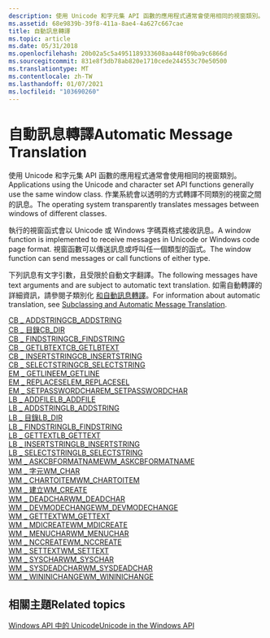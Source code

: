 ```yaml
---
description: 使用 Unicode 和字元集 API 函數的應用程式通常會使用相同的視窗類別。 作業系統會以透明的方式轉譯不同類別的視窗之間的訊息。
ms.assetid: 68e9839b-39f8-411a-8ae4-4a627c667cae
title: 自動訊息轉譯
ms.topic: article
ms.date: 05/31/2018
ms.openlocfilehash: 20b02a5c5a4951189333608aa448f09ba9c6866d
ms.sourcegitcommit: 831e8f3db78ab820e1710cede244553c70e50500
ms.translationtype: MT
ms.contentlocale: zh-TW
ms.lasthandoff: 01/07/2021
ms.locfileid: "103690260"
---
```

# <a name="automatic-message-translation"></a><span data-ttu-id="2dc8d-104">自動訊息轉譯</span><span class="sxs-lookup"><span data-stu-id="2dc8d-104">Automatic Message Translation</span></span>

<span data-ttu-id="2dc8d-105">使用 Unicode 和字元集 API 函數的應用程式通常會使用相同的視窗類別。</span><span class="sxs-lookup"><span data-stu-id="2dc8d-105">Applications using the Unicode and character set API functions generally use the same window class.</span></span> <span data-ttu-id="2dc8d-106">作業系統會以透明的方式轉譯不同類別的視窗之間的訊息。</span><span class="sxs-lookup"><span data-stu-id="2dc8d-106">The operating system transparently translates messages between windows of different classes.</span></span>

<span data-ttu-id="2dc8d-107">執行的視窗函式會以 Unicode 或 Windows 字碼頁格式接收訊息。</span><span class="sxs-lookup"><span data-stu-id="2dc8d-107">A window function is implemented to receive messages in Unicode or Windows code page format.</span></span> <span data-ttu-id="2dc8d-108">視窗函數可以傳送訊息或呼叫任一個類型的函式。</span><span class="sxs-lookup"><span data-stu-id="2dc8d-108">The window function can send messages or call functions of either type.</span></span>

<span data-ttu-id="2dc8d-109">下列訊息有文字引數，且受限於自動文字翻譯。</span><span class="sxs-lookup"><span data-stu-id="2dc8d-109">The following messages have text arguments and are subject to automatic text translation.</span></span> <span data-ttu-id="2dc8d-110">如需自動轉譯的詳細資訊，請參閱子類別化 [和自動訊息轉譯](subclassing-and-automatic-message-translation.md)。</span><span class="sxs-lookup"><span data-stu-id="2dc8d-110">For information about automatic translation, see [Subclassing and Automatic Message Translation](subclassing-and-automatic-message-translation.md).</span></span>

<dl>

[<span data-ttu-id="2dc8d-111">CB \_ ADDSTRING</span><span class="sxs-lookup"><span data-stu-id="2dc8d-111">CB\_ADDSTRING</span></span>](../controls/cb-addstring.md)  
[<span data-ttu-id="2dc8d-112">CB \_ 目錄</span><span class="sxs-lookup"><span data-stu-id="2dc8d-112">CB\_DIR</span></span>](../controls/cb-dir.md)  
[<span data-ttu-id="2dc8d-113">CB \_ FINDSTRING</span><span class="sxs-lookup"><span data-stu-id="2dc8d-113">CB\_FINDSTRING</span></span>](../controls/cb-findstring.md)  
[<span data-ttu-id="2dc8d-114">CB \_ GETLBTEXT</span><span class="sxs-lookup"><span data-stu-id="2dc8d-114">CB\_GETLBTEXT</span></span>](../controls/cb-getlbtext.md)  
[<span data-ttu-id="2dc8d-115">CB \_ INSERTSTRING</span><span class="sxs-lookup"><span data-stu-id="2dc8d-115">CB\_INSERTSTRING</span></span>](../controls/cb-insertstring.md)  
[<span data-ttu-id="2dc8d-116">CB \_ SELECTSTRING</span><span class="sxs-lookup"><span data-stu-id="2dc8d-116">CB\_SELECTSTRING</span></span>](../controls/cb-selectstring.md)  
[<span data-ttu-id="2dc8d-117">EM \_ GETLINE</span><span class="sxs-lookup"><span data-stu-id="2dc8d-117">EM\_GETLINE</span></span>](../controls/em-getline.md)  
[<span data-ttu-id="2dc8d-118">EM \_ REPLACESEL</span><span class="sxs-lookup"><span data-stu-id="2dc8d-118">EM\_REPLACESEL</span></span>](../controls/em-replacesel.md)  
[<span data-ttu-id="2dc8d-119">EM \_ SETPASSWORDCHAR</span><span class="sxs-lookup"><span data-stu-id="2dc8d-119">EM\_SETPASSWORDCHAR</span></span>](../controls/em-setpasswordchar.md)  
[<span data-ttu-id="2dc8d-120">LB \_ ADDFILE</span><span class="sxs-lookup"><span data-stu-id="2dc8d-120">LB\_ADDFILE</span></span>](../controls/lb-addfile.md)  
[<span data-ttu-id="2dc8d-121">LB \_ ADDSTRING</span><span class="sxs-lookup"><span data-stu-id="2dc8d-121">LB\_ADDSTRING</span></span>](../controls/lb-addstring.md)  
[<span data-ttu-id="2dc8d-122">LB \_ 目錄</span><span class="sxs-lookup"><span data-stu-id="2dc8d-122">LB\_DIR</span></span>](../controls/lb-dir.md)  
[<span data-ttu-id="2dc8d-123">LB \_ FINDSTRING</span><span class="sxs-lookup"><span data-stu-id="2dc8d-123">LB\_FINDSTRING</span></span>](../controls/lb-findstring.md)  
[<span data-ttu-id="2dc8d-124">LB \_ GETTEXT</span><span class="sxs-lookup"><span data-stu-id="2dc8d-124">LB\_GETTEXT</span></span>](../controls/lb-gettext.md)  
[<span data-ttu-id="2dc8d-125">LB \_ INSERTSTRING</span><span class="sxs-lookup"><span data-stu-id="2dc8d-125">LB\_INSERTSTRING</span></span>](../controls/lb-insertstring.md)  
[<span data-ttu-id="2dc8d-126">LB \_ SELECTSTRING</span><span class="sxs-lookup"><span data-stu-id="2dc8d-126">LB\_SELECTSTRING</span></span>](../controls/lb-selectstring.md)  
[<span data-ttu-id="2dc8d-127">WM \_ ASKCBFORMATNAME</span><span class="sxs-lookup"><span data-stu-id="2dc8d-127">WM\_ASKCBFORMATNAME</span></span>](../dataxchg/wm-askcbformatname.md)  
[<span data-ttu-id="2dc8d-128">WM \_ 字元</span><span class="sxs-lookup"><span data-stu-id="2dc8d-128">WM\_CHAR</span></span>](../inputdev/wm-char.md)  
[<span data-ttu-id="2dc8d-129">WM \_ CHARTOITEM</span><span class="sxs-lookup"><span data-stu-id="2dc8d-129">WM\_CHARTOITEM</span></span>](../controls/wm-chartoitem.md)  
[<span data-ttu-id="2dc8d-130">WM \_ 建立</span><span class="sxs-lookup"><span data-stu-id="2dc8d-130">WM\_CREATE</span></span>](../winmsg/wm-create.md)  
[<span data-ttu-id="2dc8d-131">WM \_ DEADCHAR</span><span class="sxs-lookup"><span data-stu-id="2dc8d-131">WM\_DEADCHAR</span></span>](../inputdev/wm-deadchar.md)  
[<span data-ttu-id="2dc8d-132">WM \_ DEVMODECHANGE</span><span class="sxs-lookup"><span data-stu-id="2dc8d-132">WM\_DEVMODECHANGE</span></span>](../gdi/wm-devmodechange.md)  
[<span data-ttu-id="2dc8d-133">WM \_ GETTEXT</span><span class="sxs-lookup"><span data-stu-id="2dc8d-133">WM\_GETTEXT</span></span>](../winmsg/wm-gettext.md)  
[<span data-ttu-id="2dc8d-134">WM \_ MDICREATE</span><span class="sxs-lookup"><span data-stu-id="2dc8d-134">WM\_MDICREATE</span></span>](../winmsg/wm-mdicreate.md)  
[<span data-ttu-id="2dc8d-135">WM \_ MENUCHAR</span><span class="sxs-lookup"><span data-stu-id="2dc8d-135">WM\_MENUCHAR</span></span>](../menurc/wm-menuchar.md)  
[<span data-ttu-id="2dc8d-136">WM \_ NCCREATE</span><span class="sxs-lookup"><span data-stu-id="2dc8d-136">WM\_NCCREATE</span></span>](../winmsg/wm-nccreate.md)  
[<span data-ttu-id="2dc8d-137">WM \_ SETTEXT</span><span class="sxs-lookup"><span data-stu-id="2dc8d-137">WM\_SETTEXT</span></span>](../winmsg/wm-settext.md)  
[<span data-ttu-id="2dc8d-138">WM \_ SYSCHAR</span><span class="sxs-lookup"><span data-stu-id="2dc8d-138">WM\_SYSCHAR</span></span>](../menurc/wm-syschar.md)  
[<span data-ttu-id="2dc8d-139">WM \_ SYSDEADCHAR</span><span class="sxs-lookup"><span data-stu-id="2dc8d-139">WM\_SYSDEADCHAR</span></span>](../inputdev/wm-sysdeadchar.md)  
[<span data-ttu-id="2dc8d-140">WM \_ WININICHANGE</span><span class="sxs-lookup"><span data-stu-id="2dc8d-140">WM\_WININICHANGE</span></span>](../winmsg/wm-wininichange.md)  
</dl>

## <a name="related-topics"></a><span data-ttu-id="2dc8d-141">相關主題</span><span class="sxs-lookup"><span data-stu-id="2dc8d-141">Related topics</span></span>

<dl> <dt>

[<span data-ttu-id="2dc8d-142">Windows API 中的 Unicode</span><span class="sxs-lookup"><span data-stu-id="2dc8d-142">Unicode in the Windows API</span></span>](unicode-in-the-windows-api.md)
</dt> </dl>

 

 

